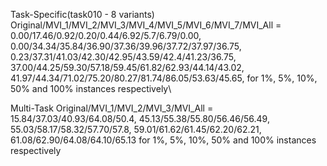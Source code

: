 Task-Specific(task010 - 8 variants)
Original/MVI_1/MVI_2/MVI_3/MVI_4/MVI_5/MVI_6/MVI_7/MVI_All = 
0.00/17.46/0.92/0.20/0.44/6.92/5.7/6.79/0.00,
0.00/34.34/35.84/36.90/37.36/39.96/37.72/37.97/36.75,
0.23/37.31/41.03/42.30/42.95/43.59/42.4/41.23/36.75,
37.00/44.25/59.30/57.18/59.45/61.82/62.93/44.14/43.02,
41.97/44.34/71.02/75.20/80.27/81.74/86.05/53.63/45.65,
for 1%, 5%, 10%, 50% and 100% instances respectively\

Multi-Task 
Original/MVI_1/MVI_2/MVI_3/MVI_All = 
15.84/37.03/40.93/64.08/50.4, 45.13/55.38/55.80/56.46/56.49, 55.03/58.17/58.32/57.70/57.8, 59.01/61.62/61.45/62.20/62.21, 61.08/62.90/64.08/64.10/65.13 
for 1%, 5%, 10%, 50% and 100% instances respectively
